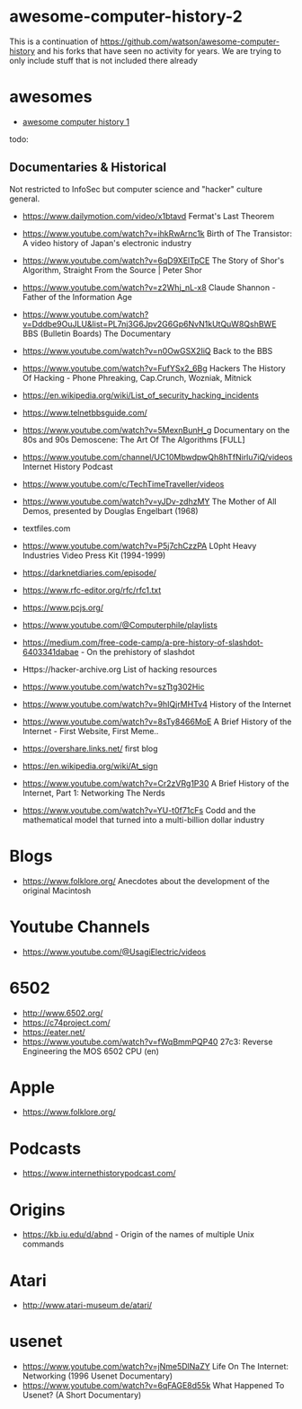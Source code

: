 # awesome-computer-history-2
This is a continuation of https://github.com/watson/awesome-computer-history and his forks that have seen no activity for years. We are trying to only include stuff that is not included there already

# awesomes
- [awesome computer history 1](https://github.com/watson/awesome-computer-history) 


todo:
## Documentaries & Historical
Not restricted to InfoSec but computer science and "hacker" culture general. 
- https://www.dailymotion.com/video/x1btavd Fermat's Last Theorem
- https://www.youtube.com/watch?v=ihkRwArnc1k Birth of The Transistor: A video history of Japan's electronic industry
- https://www.youtube.com/watch?v=6qD9XElTpCE The Story of Shor's Algorithm, Straight From the Source | Peter Shor
- https://www.youtube.com/watch?v=z2Whj_nL-x8 Claude Shannon - Father of the Information Age
- https://www.youtube.com/watch?v=Dddbe9OuJLU&list=PL7nj3G6Jpv2G6Gp6NvN1kUtQuW8QshBWE BBS (Bulletin Boards) The Documentary
- https://www.youtube.com/watch?v=n0OwGSX2IiQ Back to the BBS
- https://www.youtube.com/watch?v=FufYSx2_6Bg Hackers The History Of Hacking - Phone Phreaking, Cap.Crunch, Wozniak, Mitnick
- https://en.wikipedia.org/wiki/List_of_security_hacking_incidents
- https://www.telnetbbsguide.com/
- https://www.youtube.com/watch?v=5MexnBunH_g Documentary on the 80s and 90s Demoscene: The Art Of The Algorithms [FULL]
- https://www.youtube.com/channel/UC10MbwdpwQh8hTfNirlu7iQ/videos Internet History Podcast
- https://www.youtube.com/c/TechTimeTraveller/videos
- https://www.youtube.com/watch?v=yJDv-zdhzMY The Mother of All Demos, presented by Douglas Engelbart (1968)
- textfiles.com
- https://www.youtube.com/watch?v=P5j7chCzzPA L0pht Heavy Industries Video Press Kit (1994-1999)
- https://darknetdiaries.com/episode/
- https://www.rfc-editor.org/rfc/rfc1.txt
- https://www.pcjs.org/
- https://www.youtube.com/@Computerphile/playlists
- https://medium.com/free-code-camp/a-pre-history-of-slashdot-6403341dabae - On the prehistory of slashdot
- Https://hacker-archive.org List of hacking resources
- https://www.youtube.com/watch?v=szTtg302Hic

- https://www.youtube.com/watch?v=9hIQjrMHTv4 History of the Internet
- https://www.youtube.com/watch?v=8sTy8466MoE A Brief History of the Internet - First Website, First Meme..
- https://overshare.links.net/ first blog
- https://en.wikipedia.org/wiki/At_sign
- https://www.youtube.com/watch?v=Cr2zVRg1P30 A Brief History of the Internet, Part 1: Networking The Nerds
- https://www.youtube.com/watch?v=YU-t0f71cFs Codd and the mathematical model that turned into a multi-billion dollar industry

# Blogs
- https://www.folklore.org/ Anecdotes about the development of the original Macintosh
# Youtube Channels
- https://www.youtube.com/@UsagiElectric/videos

# 6502
- http://www.6502.org/
- https://c74project.com/
- https://eater.net/
- https://www.youtube.com/watch?v=fWqBmmPQP40 27c3: Reverse Engineering the MOS 6502 CPU (en)

# Apple
- https://www.folklore.org/

# Podcasts
- https://www.internethistorypodcast.com/

# Origins
- https://kb.iu.edu/d/abnd - Origin of the names of multiple Unix commands

# Atari
- http://www.atari-museum.de/atari/

# usenet
- https://www.youtube.com/watch?v=jNme5DlNaZY Life On The Internet: Networking (1996 Usenet Documentary)
- https://www.youtube.com/watch?v=6qFAGE8d55k What Happened To Usenet? (A Short Documentary)
